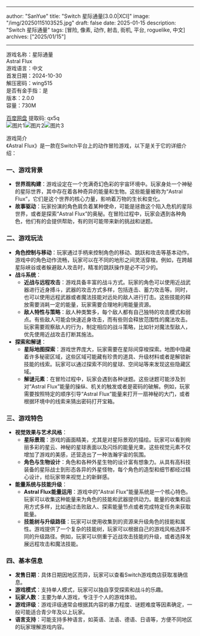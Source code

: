 
---
author: "SanYue"
title: "Switch 星际通量[3.0.0|XCI]"
image: "/img/20250115103525.jpg"
draft: false
date: 2025-01-15
description: "Switch 星际通量"
tags: [冒险, 像素, 动作, 射击, 街机, 平台, roguelike, 中文]
archives: ["2025/01/15"]

---

游戏名称：星际通量   
Astral Flux    
游戏语言：中文  
首发日期：2024-10-30  
解压密码：wing515  
是否有金手指：是  
版本：2.0.0   
容量：730M

[百度网盘](https://pan.baidu.com/s/1fO8mfYMrUKX-Y7xpzfOZxQ) 提取码: qx5q  
![图片1](/img/34048f.jpg)![图片2](/img/c35296.jpg)![图片3](/img/c40718.jpg)  

游戏简介  
《Astral Flux》是一款在Switch平台上的动作冒险游戏，以下是关于它的详细介绍：

### 一、游戏背景
- **世界观构建**：游戏设定在一个充满奇幻色彩的宇宙环境中。玩家身处一个神秘的星际世界，其中存在着各种奇异的能量和生物。这些能量被称为“Astral Flux”，它们是这个世界的核心力量，影响着万物的生长和变化。
- **故事驱动**：玩家扮演的角色肩负着某种使命，可能是拯救这个陷入危机的星际世界，或者是探索“Astral Flux”的奥秘。在冒险过程中，玩家会遇到各种角色，他们有的会提供帮助，有的则可能带来新的挑战和谜题。

### 二、游戏玩法
- **角色控制与移动**：玩家通过手柄来控制角色的移动、跳跃和攻击等基本动作。游戏中的角色动作流畅，玩家可以在不同的地形之间灵活穿梭。例如，在跨越星际峡谷或者躲避敌人攻击时，精准的跳跃操作是必不可少的。
- **战斗系统**：
    - **近战与远程攻击**：游戏具备丰富的战斗方式。玩家的角色可以使用近战武器进行近身搏斗，武器的攻击方式多样，包括连击、蓄力攻击等。同时，也可以使用远程武器或者魔法技能对远处的敌人进行打击。这些技能的释放需要消耗一定的能量，玩家需要合理地利用能量资源。
    - **敌人特性与策略**：敌人种类繁多，每个敌人都有自己独特的攻击模式和弱点。有些敌人可能会快速近身攻击，而有些则会释放范围性的魔法攻击。玩家需要观察敌人的行为，制定相应的战斗策略，比如针对魔法型敌人，优先使用近战攻击打断其施法。
- **探索和解谜**：
    - **星际地图探索**：游戏世界庞大，玩家需要在星际间穿梭探索。地图中隐藏着许多秘密区域，这些区域可能藏有珍贵的道具、升级材料或者是解锁新技能的线索。玩家可以通过探索不同的星球、空间站等来发现这些隐藏区域。
    - **解谜元素**：在冒险过程中，玩家会遇到各种谜题。这些谜题可能涉及到对“Astral Flux”能量的操纵、机关的触发或者是密码的破解。例如，玩家需要按照特定的顺序引导“Astral Flux”能量来打开一扇神秘的大门，或者根据环境中的线索来猜出密码打开宝箱。

### 三、游戏特色
- **视觉效果与艺术风格**：
    - **星际景观**：游戏的画面精美，尤其是对星际景观的描绘。玩家可以看到绚丽多彩的星云、神秘的星球表面以及闪烁的能量光束。这些视觉元素不仅增加了游戏的美感，还营造出了一种浩瀚宇宙的氛围。
    - **角色与生物设计**：角色和各种外星生物的设计富有想象力。从具有高科技装备的星际战士到形态各异的外星怪物，每个角色的造型和细节都经过精心设计，给玩家带来视觉上的新鲜感。
- **能量系统与技能升级**：
    - **Astral Flux能量运用**：游戏中的“Astral Flux”能量系统是一个核心特色。玩家可以收集这种能量来为角色的技能和武器提供动力。能量的收集和运用方式多样，比如通过击败敌人、探索能量节点或者完成特定任务来获取能量。
    - **技能树与升级路径**：玩家可以使用收集到的资源来升级角色的技能和属性。游戏提供了一个复杂的技能树，玩家可以根据自己的游戏风格选择不同的升级路径。例如，玩家可以侧重于近战攻击技能的升级，或者选择发展远程攻击和魔法技能。

### 四、基本信息
- **发售日期**：具体日期因地区而异，玩家可以查看Switch游戏商店获取准确信息。
- **游戏模式**：支持单人模式，玩家可以独自享受探索和战斗的乐趣。
- **玩家人数**：主要为单人游戏，专注于个人的游戏体验。
- **游戏评级**：游戏评级通常会根据其内容的暴力程度、谜题难度等因素确定，一般可能适合青少年及以上玩家。
- **语言支持**：可能支持多种语言，如英语、法语、德语、日语等，方便不同地区的玩家理解游戏内容。
